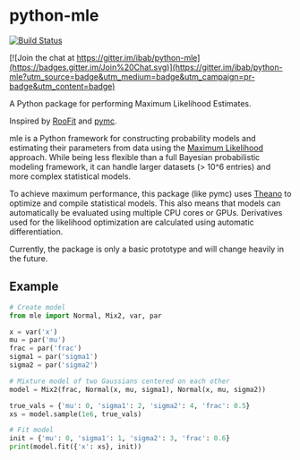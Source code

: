 # python-mle

[![Build Status](https://travis-ci.org/ibab/python-mle.svg?branch=master)](https://travis-ci.org/ibab/python-mle)

[![Join the chat at https://gitter.im/ibab/python-mle](https://badges.gitter.im/Join%20Chat.svg)](https://gitter.im/ibab/python-mle?utm_source=badge&utm_medium=badge&utm_campaign=pr-badge&utm_content=badge)

A Python package for performing Maximum Likelihood Estimates.

Inspired by [RooFit](https://root.cern.ch/drupal/content/roofit) and [pymc](https://github.com/pymc-devs/pymc).

mle is a Python framework for constructing probability models and estimating their parameters from data using the [Maximum Likelihood](http://en.wikipedia.org/wiki/Maximum_likelihood) approach.
While being less flexible than a full Bayesian probabilistic modeling framework, it can handle larger datasets (> 10^6 entries) and more complex statistical models.

To achieve maximum performance, this package (like pymc) uses [Theano](http://deeplearning.net/software/theano/tutorial/) to optimize and compile statistical models.
This also means that models can automatically be evaluated using multiple CPU cores or GPUs.
Derivatives used for the likelihood optimization are calculated using automatic differentiation.

Currently, the package is only a basic prototype and will change heavily in the future.

## Example

```python
# Create model
from mle import Normal, Mix2, var, par

x = var('x')
mu = par('mu')
frac = par('frac')
sigma1 = par('sigma1')
sigma2 = par('sigma2')

# Mixture model of two Gaussians centered on each other
model = Mix2(frac, Normal(x, mu, sigma1), Normal(x, mu, sigma2))

true_vals = {'mu': 0, 'sigma1': 2, 'sigma2': 4, 'frac': 0.5}
xs = model.sample(1e6, true_vals)

# Fit model
init = {'mu': 0, 'sigma1': 1, 'sigma2': 3, 'frac': 0.6}
print(model.fit({'x': xs}, init))
```

